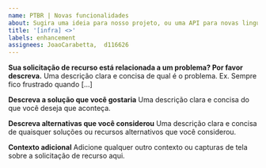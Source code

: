 ```yaml
---
name: PTBR | Novas funcionalidades
about: Sugira uma ideia para nosso projeto, ou uma API para novas linguagens (Stata, ...)
title: '[infra] <>'
labels: enhancement
assignees: JoaoCarabetta,  d116626
---
```


**Sua solicitação de recurso está relacionada a um problema? Por favor descreva.**
Uma descrição clara e concisa de qual é o problema. Ex. Sempre fico frustrado quando [...]

**Descreva a solução que você gostaria**
Uma descrição clara e concisa do que você deseja que aconteça.

**Descreva alternativas que você considerou**
Uma descrição clara e concisa de quaisquer soluções ou recursos alternativos que você considerou.

**Contexto adicional**
Adicione qualquer outro contexto ou capturas de tela sobre a solicitação de recurso aqui.
